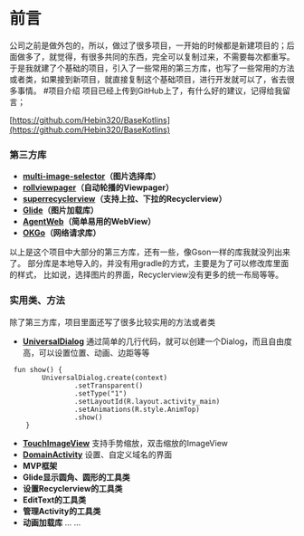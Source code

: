 # 前言

公司之前是做外包的，所以，做过了很多项目，一开始的时候都是新建项目的；后面做多了，就觉得，有很多共同的东西，完全可以复制过来，不需要每次都重写。于是我就建了个基础的项目，引入了一些常用的第三方库，也写了一些常用的方法或者类，如果接到新项目，就直接复制这个基础项目，进行开发就可以了，省去很多事情。
#项目介绍
项目已经上传到GitHub上了，有什么好的建议，记得给我留言；

[https://github.com/Hebin320/BaseKotlins](https://github.com/Hebin320/BaseKotlins)


<H3>第三方库</H3>

- **[multi-image-selector][1]（图片选择库）**
- **[rollviewpager][2]（自动轮播的Viewpager）**
- **[superrecyclerview][3]（支持上拉、下拉的Recyclerview）**
- **[Glide][4]（图片加载库）**
- **[AgentWeb][5]（简单易用的WebView）**
- **[OKGo][6]（网络请求库）**

以上是这个项目中大部分的第三方库，还有一些，像Gson一样的库我就没列出来了。
部分库是本地导入的，并没有用gradle的方式，主要是为了可以修改库里面的样式，
比如说，选择图片的界面，Recyclerview没有更多的统一布局等等。

<H3>实用类、方法</H3>
除了第三方库，项目里面还写了很多比较实用的方法或者类

- **[UniversalDialog][7]**
通过简单的几行代码，就可以创建一个Dialog，而且自由度高，可以设置位置、动画、边距等等
```
 fun show() {
        UniversalDialog.create(context)
                .setTransparent()
                .setType("1")
                .setLayoutId(R.layout.activity_main)
                .setAnimations(R.style.AnimTop)
                .show()
    }
```
- **[TouchImageView][8]**
支持手势缩放，双击缩放的ImageView
- **[DomainActivity][9]**
设置、自定义域名的界面
- **MVP框架**
- **Glide显示圆角、圆形的工具类**
- **设置Recyclerview的工具类**
- **EditText的工具类**
- **管理Activity的工具类**
- **动画加载库**
...
...




[1]: https://github.com/lovetuzitong/MultiImageSelector
[2]: https://github.com/Jude95/RollViewPager/
[3]: https://github.com/supercwn/SuperRecycleView
[4]: https://github.com/bumptech/glide
[5]: https://github.com/Justson/AgentWeb
[6]: https://github.com/jeasonlzy/okhttp-OkGo
[7]: https://github.com/Hebin320/BaseKotlins/blob/master/universallib/src/main/java/com/hebin/widget/dialog/UniversalDialog.kt
[8]: https://github.com/Hebin320/BaseKotlins/blob/master/universallib/src/main/java/com/hebin/widget/preview/TouchImageView.java
[9]: https://github.com/Hebin320/BaseKotlins/blob/master/app/src/main/java/com/hebin/project/ui/universal/DomainActivity.kt
